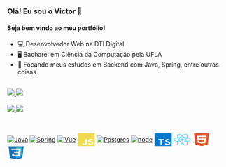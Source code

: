 ### Olá! Eu sou o Victor 👋

#### Seja bem vindo ao meu portfólio!

- 💻 Desenvolvedor Web na DTI Digital
- 🖥️ Bacharel em Ciência da Computação pela UFLA
- 🚀 Focando meus estudos em Backend com Java, Spring, entre outras coisas.

## 

<div> 
    <a href = "mailto:victor.h.landin@gmail.com">
        <img src="https://img.shields.io/badge/-Gmail-%23333?style=for-the-badge&logo=gmail&logoColor=red" target="_blank">
    </a>
    <a href="https://www.linkedin.com/in/victor-hugo-landin-4671471aa/" target="_blank">
      <img src="https://img.shields.io/badge/-LinkedIn-%230077B5?style=for-the-badge&logo=linkedin&logoColor=white" target="_blank">
    </a> 
    
</div>
<br>

<div>
  <a href="https://github.com/vhal9">
  <img height="180em" src="https://github-readme-stats.vercel.app/api?username=vhal9&show_icons=true&theme=dark&include_all_commits=true&count_private=true"/>
  <img height="180em" src="https://github-readme-stats.vercel.app/api/top-langs/?username=vhal9&layout=compact&langs_count=7&theme=dark"/>
</div>
 
    
##
  
<div style="display: inline_block"><br>
  <img align="center" alt="Java" height="40" width="40" src="https://cdn.jsdelivr.net/gh/devicons/devicon/icons/java/java-original.svg">
  <img align="center" alt="Spring" height="40" width="40" src="https://cdn.jsdelivr.net/gh/devicons/devicon/icons/spring/spring-original-wordmark.svg" />
  <img align="center" alt="Vue" height="30" width="40" src="https://cdn.jsdelivr.net/gh/devicons/devicon/icons/vuejs/vuejs-original.svg">
  <img align="center" alt="Js" height="30" width="40" src="https://raw.githubusercontent.com/devicons/devicon/master/icons/javascript/javascript-plain.svg">
  <img align="center" alt="Postgres" height="30" width="40" src="https://cdn.jsdelivr.net/gh/devicons/devicon/icons/postgresql/postgresql-plain-wordmark.svg" />

  <img align="center" alt="node" height="40" width="40" src="https://cdn.jsdelivr.net/gh/devicons/devicon/icons/nodejs/nodejs-original.svg" />
  <img align="center" alt="Ts" height="30" width="40" src="https://raw.githubusercontent.com/devicons/devicon/master/icons/typescript/typescript-plain.svg">
  <img align="center" alt="React" height="30" width="40" src="https://raw.githubusercontent.com/devicons/devicon/master/icons/react/react-original.svg">
  <img align="center" alt="HTML" height="30" width="40" src="https://raw.githubusercontent.com/devicons/devicon/master/icons/html5/html5-original.svg">
  <img align="center" alt="CSS" height="30" width="40" src="https://raw.githubusercontent.com/devicons/devicon/master/icons/css3/css3-original.svg">
  
</div>



 
